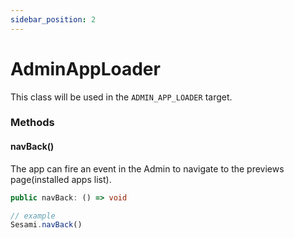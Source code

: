 ```yaml
---
sidebar_position: 2
---
```


# AdminAppLoader
This class will be used in the `ADMIN_APP_LOADER` target.

### Methods

#### navBack()
The app can fire an event in the Admin to navigate to the previews page(installed apps list).
```ts
public navBack: () => void

// example
Sesami.navBack()
```

